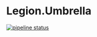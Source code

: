 # Legion.Umbrella

[![pipeline status](http://95.177.215.207/STMS/Chat/Legion/badges/master/pipeline.svg)](http://95.177.215.207/STMS/Chat/Legion/commits/master)
